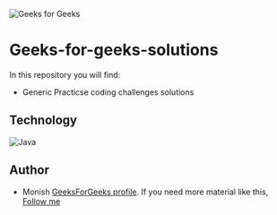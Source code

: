 ![Geeks for Geeks](images/geeksforgeeks.png)

# Geeks-for-geeks-solutions

In this repository you will find:

- Generic Practicse coding challenges solutions

## Technology

![Java](https://img.shields.io/badge/java-%23ED8B00.svg?style=for-the-badge&logo=java&logoColor=white)

## Author

- Monish [GeeksForGeeks profile](https://auth.geeksforgeeks.org/user/monish2005/practice).
  If you need more material like this, [Follow me](https://github.com/MONISH2502)
